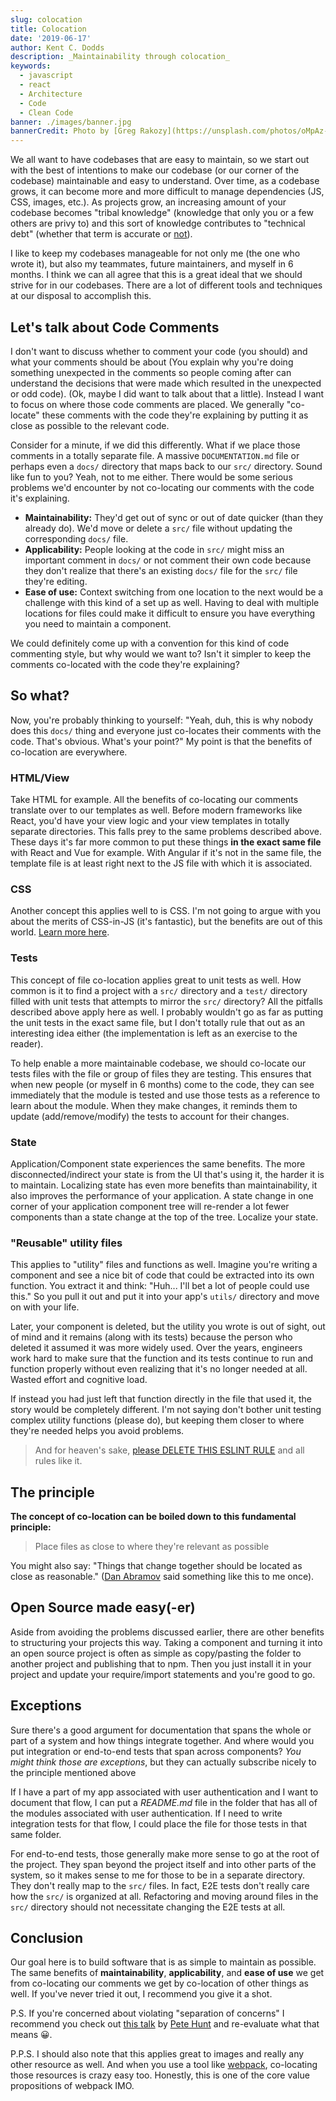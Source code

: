```yaml
---
slug: colocation
title: Colocation
date: '2019-06-17'
author: Kent C. Dodds
description: _Maintainability through colocation_
keywords:
  - javascript
  - react
  - Architecture
  - Code
  - Clean Code
banner: ./images/banner.jpg
bannerCredit: Photo by [Greg Rakozy](https://unsplash.com/photos/oMpAz-DN-9I)
---
```


We all want to have codebases that are easy to maintain, so we start out with
the best of intentions to make our codebase (or our corner of the codebase)
maintainable and easy to understand. Over time, as a codebase grows, it can
become more and more difficult to manage dependencies (JS, CSS, images, etc.).
As projects grow, an increasing amount of your codebase becomes "tribal
knowledge" (knowledge that only you or a few others are privy to) and this sort
of knowledge contributes to "technical debt" (whether that term is accurate or
[not](https://twitter.com/ryanflorence/status/747983065738153985)).

I like to keep my codebases manageable for not only me (the one who wrote it),
but also my teammates, future maintainers, and myself in 6 months. I think we
can all agree that this is a great ideal that we should strive for in our
codebases. There are a lot of different tools and techniques at our disposal to
accomplish this.

## Let's talk about Code Comments

I don't want to discuss whether to comment your code (you should) and what your
comments should be about (You explain why you're doing something unexpected in
the comments so people coming after can understand the decisions that were made
which resulted in the unexpected or odd code). (Ok, maybe I did want to talk
about that a little). Instead I want to focus on where those code comments are
placed. We generally "co-locate" these comments with the code they're explaining
by putting it as close as possible to the relevant code.

Consider for a minute, if we did this differently. What if we place those
comments in a totally separate file. A massive `DOCUMENTATION.md` file or
perhaps even a `docs/` directory that maps back to our `src/` directory. Sound
like fun to you? Yeah, not to me either. There would be some serious problems
we'd encounter by not co-locating our comments with the code it's explaining.

- **Maintainability:** They'd get out of sync or out of date quicker (than they
  already do). We'd move or delete a `src/` file without updating the
  corresponding `docs/` file.
- **Applicability:** People looking at the code in `src/` might miss an
  important comment in `docs/` or not comment their own code because they don't
  realize that there's an existing `docs/` file for the `src/` file they're
  editing.
- **Ease of use:** Context switching from one location to the next would be a
  challenge with this kind of a set up as well. Having to deal with multiple
  locations for files could make it difficult to ensure you have everything you
  need to maintain a component.

We could definitely come up with a convention for this kind of code commenting
style, but why would we want to? Isn't it simpler to keep the comments
co-located with the code they're explaining?

## So what?

Now, you're probably thinking to yourself: "Yeah, duh, this is why nobody does
this `docs/` thing and everyone just co-locates their comments with the code.
That's obvious. What's your point?" My point is that the benefits of co-location
are everywhere.

### HTML/View

Take HTML for example. All the benefits of co-locating our comments translate
over to our templates as well. Before modern frameworks like React, you'd have
your view logic and your view templates in totally separate directories. This
falls prey to the same problems described above. These days it's far more common
to put these things **in the exact same file** with React and Vue for example.
With Angular if it's not in the same file, the template file is at least right
next to the JS file with which it is associated.

### CSS

Another concept this applies well to is CSS. I'm not going to argue with you
about the merits of CSS-in-JS (it's fantastic), but the benefits are out of this
world.
[Learn more here](https://medium.com/seek-blog/a-unified-styling-language-d0c208de2660).

### Tests

This concept of file co-location applies great to unit tests as well. How common
is it to find a project with a `src/` directory and a `test/` directory filled
with unit tests that attempts to mirror the `src/` directory? All the pitfalls
described above apply here as well. I probably wouldn't go as far as putting the
unit tests in the exact same file, but I don't totally rule that out as an
interesting idea either (the implementation is left as an exercise to the
reader).

To help enable a more maintainable codebase, we should co-locate our tests files
with the file or group of files they are testing. This ensures that when new
people (or myself in 6 months) come to the code, they can see immediately that
the module is tested and use those tests as a reference to learn about the
module. When they make changes, it reminds them to update (add/remove/modify)
the tests to account for their changes.

### State

Application/Component state experiences the same benefits. The more
disconnected/indirect your state is from the UI that's using it, the harder it
is to maintain. Localizing state has even more benefits than maintainability, it
also improves the performance of your application. A state change in one corner
of your application component tree will re-render a lot fewer components than a
state change at the top of the tree. Localize your state.

### "Reusable" utility files

This applies to "utility" files and functions as well. Imagine you're writing a
component and see a nice bit of code that could be extracted into its own
function. You extract it and think: "Huh... I'll bet a lot of people could use
this." So you pull it out and put it into your app's `utils/` directory and move
on with your life.

Later, your component is deleted, but the utility you wrote is out of sight, out
of mind and it remains (along with its tests) because the person who deleted it
assumed it was more widely used. Over the years, engineers work hard to make
sure that the function and its tests continue to run and function properly
without even realizing that it's no longer needed at all. Wasted effort and
cognitive load.

If instead you had just left that function directly in the file that used it,
the story would be completely different. I'm not saying don't bother unit
testing complex utility functions (please do), but keeping them closer to where
they're needed helps you avoid problems.

> And for heaven's sake,
> [please DELETE THIS ESLINT RULE](https://github.com/yannickcr/eslint-plugin-react/blob/e6b4c33a1db4cc94c3e9223b09fb92b1dbddc00d/docs/rules/no-multi-comp.md)
> and all rules like it.

## The principle

**The concept of co-location can be boiled down to this fundamental principle:**

> Place files as close to where they're relevant as possible

You might also say: "Things that change together should be located as close as
reasonable." ([Dan Abramov](https://twitter.com/dan_abramov) said something like
this to me once).

## Open Source made easy(-er)

Aside from avoiding the problems discussed earlier, there are other benefits to
structuring your projects this way. Taking a component and turning it into an
open source project is often as simple as copy/pasting the folder to another
project and publishing that to npm. Then you just install it in your project and
update your require/import statements and you're good to go.

## Exceptions

Sure there's a good argument for documentation that spans the whole or part of a
system and how things integrate together. And where would you put integration or
end-to-end tests that span across components? _You might think those are
exceptions_, but they can actually subscribe nicely to the principle mentioned
above

If I have a part of my app associated with user authentication and I want to
document that flow, I can put a _README.md_ file in the folder that has all of
the modules associated with user authentication. If I need to write integration
tests for that flow, I could place the file for those tests in that same folder.

For end-to-end tests, those generally make more sense to go at the root of the
project. They span beyond the project itself and into other parts of the system,
so it makes sense to me for those to be in a separate directory. They don't
really map to the `src/` files. In fact, E2E tests don't really care how the
`src/` is organized at all. Refactoring and moving around files in the `src/`
directory should not necessitate changing the E2E tests at all.

## Conclusion

Our goal here is to build software that is as simple to maintain as possible.
The same benefits of **maintainability**, **applicability**, and **ease of use**
we get from co-locating our comments we get by co-location of other things as
well. If you've never tried it out, I recommend you give it a shot.

P.S. If you're concerned about violating "separation of concerns" I recommend
you check out [this talk](https://youtu.be/x7cQ3mrcKaY) by
[Pete Hunt](https://twitter.com/floydophone) and re-evaluate what that means 😀.

P.P.S. I should also note that this applies great to images and really any other
resource as well. And when you use a tool like
[webpack](https://webpack.js.org/), co-locating those resources is crazy easy
too. Honestly, this is one of the core value propositions of webpack IMO.
